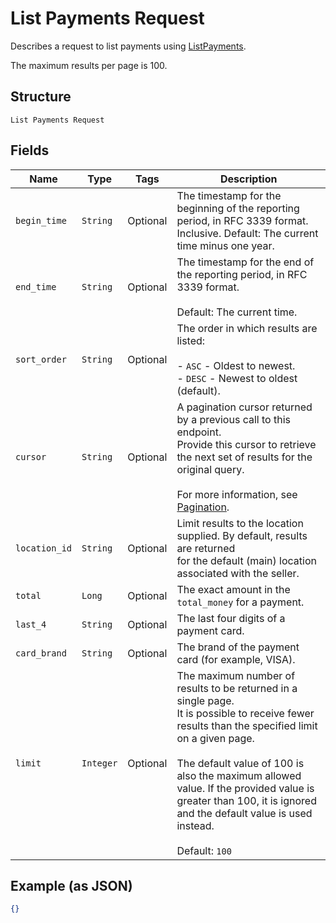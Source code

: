 
# List Payments Request

Describes a request to list payments using
[ListPayments](#endpoint-payments-listpayments).

The maximum results per page is 100.

## Structure

`List Payments Request`

## Fields

| Name | Type | Tags | Description |
|  --- | --- | --- | --- |
| `begin_time` | `String` | Optional | The timestamp for the beginning of the reporting period, in RFC 3339 format.<br>Inclusive. Default: The current time minus one year. |
| `end_time` | `String` | Optional | The timestamp for the end of the reporting period, in RFC 3339 format.<br><br>Default: The current time. |
| `sort_order` | `String` | Optional | The order in which results are listed:<br><br>- `ASC` - Oldest to newest.<br>- `DESC` - Newest to oldest (default). |
| `cursor` | `String` | Optional | A pagination cursor returned by a previous call to this endpoint.<br>Provide this cursor to retrieve the next set of results for the original query.<br><br>For more information, see [Pagination](https://developer.squareup.com/docs/basics/api101/pagination). |
| `location_id` | `String` | Optional | Limit results to the location supplied. By default, results are returned<br>for the default (main) location associated with the seller. |
| `total` | `Long` | Optional | The exact amount in the `total_money` for a payment. |
| `last_4` | `String` | Optional | The last four digits of a payment card. |
| `card_brand` | `String` | Optional | The brand of the payment card (for example, VISA). |
| `limit` | `Integer` | Optional | The maximum number of results to be returned in a single page.<br>It is possible to receive fewer results than the specified limit on a given page.<br><br>The default value of 100 is also the maximum allowed value. If the provided value is<br>greater than 100, it is ignored and the default value is used instead.<br><br>Default: `100` |

## Example (as JSON)

```json
{}
```

